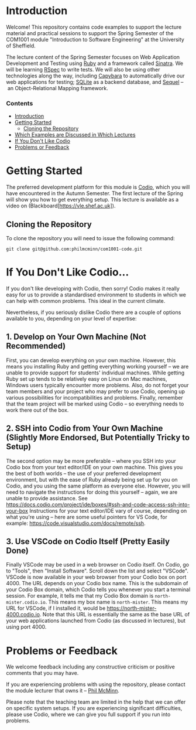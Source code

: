 # Introduction

Welcome! This repository contains code examples to support the lecture material
and practical sessions to support the Spring Semester of the COM1001 module
"Introduction to Software Engineering" at the University of Sheffield.

The lecture content of the Spring Semester focuses on Web Application
Development and Testing using [Ruby](https://www.ruby-lang.org/) and a framework
called [Sinatra](http://sinatrarb.com/). We will be learning
[RSpec](https://rspec.info/) to write tests. We will also be using other
technologies along the way, including
[Capybara](https://teamcapybara.github.io/capybara/) to automatically drive our
web applications for testing; [SQLite](https://www.sqlite.org/) as a backend
database, and [Sequel](https://sequel.jeremyevans.net/) – an Object-Relational
Mapping framework.

### Contents

* [Introduction](#introduction)
* [Getting Started](#getting-started)
    * [Cloning the Repository](#cloning-the-repository)
* [Which Examples are Discussed in Which
  Lectures](#which-examples-are-discussed-in-which-lectures)
* [If You Don't Like Codio](#if-you-dont-like-codio)
* [Problems or Feedback](#problems-or-feedback)


# Getting Started

The preferred development platform for this module is
[Codio](https://www.codio.com/), which you will have encountered in the Autumn
Semester. The first lecture of the Spring will show you how to get everything
setup. This lecture is available as a video on
(Blackboard[https://vle.shef.ac.uk]).

## Cloning the Repository

To clone the repository you will need to issue the following command:

``git clone git@github.com:philmcminn/com1001-code.git``

# If You Don't Like Codio...

If you don't like developing with Codio, then sorry! Codio makes it really easy
for us to provide a standardised environment to students in which we can help
with common problems. This ideal in the current climate.

Nevertheless, if you seriously dislike Codio there are a couple of options
available to you, depending on your level of expertise:

## 1. Develop on Your Own Machine (Not Recommended)
First, you can develop everything on your own machine. However, this means you
installing Ruby and getting everything working yourself – we are unable to
provide support for students' individual machines. While getting Ruby set up
tends to be relatively easy on Linux on Mac machines, Windows users typically
encounter more problems. Also, do not forget your team members and your project
who may prefer to use Codio, opening up various possibilities for
incompatibilities and problems. Finally, remember that the team project will be
marked using Codio – so everything needs to work there out of the box.

## 2. SSH into Codio from Your Own Machine (Slightly More Endorsed, But Potentially Tricky to Setup)

The second option may be more preferable – where you SSH into your Codio box
from your text editor/IDE on your own machine. This gives you the best of both
worlds – the use of your preferred development environment, but with the ease of
Ruby already being set up for you on Codio, and you using the same platform as
everyone else. However, you will need to navigate the instructions for doing
this yourself – again, we are unable to provide assistance. See
https://docs.codio.com/project/ide/boxes/#ssh-and-code-access-ssh-into-your-box
Instructions for your text editor/IDE vary of course, depending on what you're
using – here are some useful pointers for VS Code, for example:
https://code.visualstudio.com/docs/remote/ssh.

## 3. Use VSCode on Codio Itself (Pretty Easily Done)

Finally VSCode may be used in a web browser on Codio itself. On Codio, go to
"Tools", then "Install Software". Scroll down the list and select "VSCode".
VSCode is now available in your web browser from your Codio box on port 4000.
The URL depends on your Codio box name. This is the subdomain of your Codio Box
domain, which Codio tells you whenever you start a terminal session. For
example, it tells me that my Codio Box domain is ``north-mister.codio.io``. This
means my box name is ``north-mister``. This means my URL for VSCode, if I
installed it, would be https://north-mister-4000.codio.io. Note that this URL is
essentially the same as the base URL of your web applications launched from
Codio (as discussed in lectures), but using port 4000.

# Problems or Feedback

We welcome feedback including any constructive criticism or positive comments
that you may have.

If you are experiencing problems with using the repository, please contact the
module lecturer that owns it – [Phil McMinn](https://mcminn.io). 

Please note that the teaching team are limited in the help that we can offer on
specific system setups. If you are experiencing significant difficulties, please
use Codio, where we can give you full support if you run into problems. 
